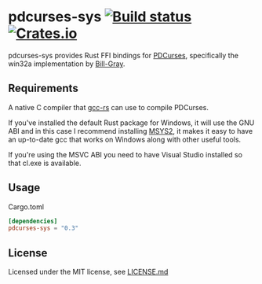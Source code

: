 # pdcurses-sys [![Build status](https://ci.appveyor.com/api/projects/status/7quldtl11lsitu2v?svg=true)](https://ci.appveyor.com/project/ihalila/pdcurses-sys) [![Crates.io](https://img.shields.io/crates/v/pdcurses-sys.svg)](https://crates.io/crates/pdcurses-sys)

pdcurses-sys provides Rust FFI bindings for [PDCurses](http://wmcbrine.com/pdcurses/),
specifically the win32a implementation by [Bill-Gray](https://github.com/Bill-Gray/PDCurses).

## Requirements

A native C compiler that [gcc-rs](http://alexcrichton.com/gcc-rs/gcc/index.html)
can use to compile PDCurses.

If you've installed the default Rust package for Windows, it will use the GNU
ABI and in this case I recommend installing [MSYS2](https://msys2.github.io/),
it makes it easy to have an up-to-date gcc that works on Windows along with
other useful tools.

If you're using the MSVC ABI you need to have Visual Studio installed so that
cl.exe is available.

## Usage

Cargo.toml
```toml
[dependencies]
pdcurses-sys = "0.3"
```

## License

Licensed under the MIT license, see [LICENSE.md](LICENSE.md)
